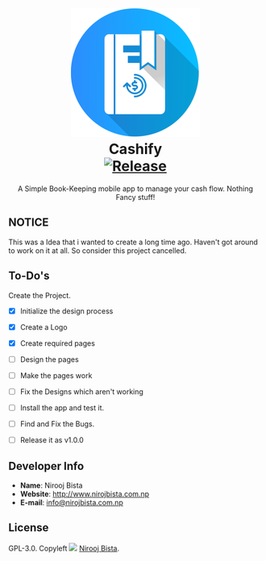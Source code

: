 <h1 align="center">
  <br>
  <img height="256" width="256" src="https://github.com/nirooj56/cashify/blob/master/logo.png" alt="Cashify">
  <br>
  Cashify
  <br>
  <a href="https://github.com/nirooj56/nepdict/blob/master/Licence"><img src="https://img.shields.io/github/license/nirooj56/nepdict.svg" alt="Release"></a>
  <br>
</h1>

<p align="center">A Simple Book-Keeping mobile app to manage your cash flow. Nothing Fancy stuff!</p>

## NOTICE
  This was a Idea that i wanted to create a long time ago. Haven't got around to work on it at all. So consider this project cancelled.

## To-Do's

Create the Project.
- [x] Initialize the design process
- [x] Create a Logo
- [x] Create required pages
- [ ] Design the pages
- [ ] Make the pages work
- [ ] Fix the Designs which aren't working
- [ ] Install the app and test it.
- [ ] Find and Fix the Bugs.
- [ ] Release it as v1.0.0


## Developer Info

* **Name**: Nirooj Bista
* **Website**: http://www.nirojbista.com.np
* **E-mail**: info@nirojbista.com.np

## License

GPL-3.0. Copyleft <img src="https://img.icons8.com/ios/15/000000/copyleft.png"/> [Nirooj Bista](https://nirojbista.com.np).

